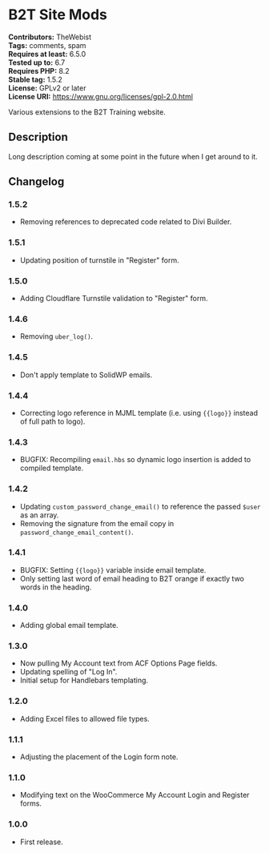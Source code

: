 # B2T Site Mods #
**Contributors:** TheWebist  
**Tags:** comments, spam  
**Requires at least:** 6.5.0  
**Tested up to:** 6.7  
**Requires PHP:** 8.2  
**Stable tag:** 1.5.2  
**License:** GPLv2 or later  
**License URI:** https://www.gnu.org/licenses/gpl-2.0.html  

Various extensions to the B2T Training website.

## Description ##

Long description coming at some point in the future when I get around to it.

## Changelog ##

### 1.5.2 ###
* Removing references to deprecated code related to Divi Builder.

### 1.5.1 ###
* Updating position of turnstile in "Register" form.

### 1.5.0 ###
* Adding Cloudflare Turnstile validation to "Register" form.

### 1.4.6 ###
* Removing `uber_log()`.

### 1.4.5 ###
* Don't apply template to SolidWP emails.

### 1.4.4 ###
* Correcting logo reference in MJML template (i.e. using `{{logo}}` instead of full path to logo).

### 1.4.3 ###
* BUGFIX: Recompiling `email.hbs` so dynamic logo insertion is added to compiled template.

### 1.4.2 ###
* Updating `custom_password_change_email()` to reference the passed `$user` as an array.
* Removing the signature from the email copy in `password_change_email_content()`.

### 1.4.1 ###
* BUGFIX: Setting `{{logo}}` variable inside email template.
* Only setting last word of email heading to B2T orange if exactly two words in the heading.

### 1.4.0 ###
* Adding global email template.

### 1.3.0 ###
* Now pulling My Account text from ACF Options Page fields.
* Updating spelling of "Log In".
* Initial setup for Handlebars templating.

### 1.2.0 ###
* Adding Excel files to allowed file types.

### 1.1.1 ###
* Adjusting the placement of the Login form note.

### 1.1.0 ###
* Modifying text on the WooCommerce My Account Login and Register forms.

### 1.0.0 ###
* First release.
